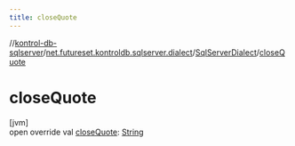 ```yaml
---
title: closeQuote
---
```

//[kontrol-db-sqlserver](../../../index.html)/[net.futureset.kontroldb.sqlserver.dialect](../index.html)/[SqlServerDialect](index.html)/[closeQuote](close-quote.html)



# closeQuote



[jvm]\
open override val [closeQuote](close-quote.html): [String](https://kotlinlang.org/api/latest/jvm/stdlib/kotlin/-string/index.html)




